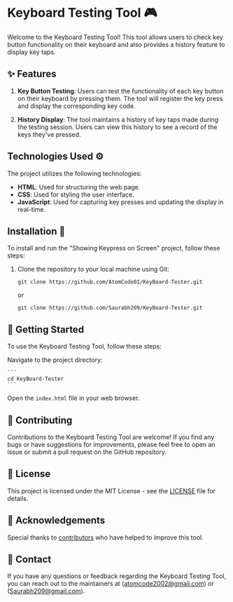 # Keyboard Testing Tool 🎮

Welcome to the Keyboard Testing Tool! This tool allows users to check key button functionality on their keyboard and also provides a history feature to display key taps.

## ✨ Features

1. **Key Button Testing**: Users can test the functionality of each key button on their keyboard by pressing them. The tool will register the key press and display the corresponding key code.

2. **History Display**: The tool maintains a history of key taps made during the testing session. Users can view this history to see a record of the keys they've pressed.

##  Technologies Used ⚙️

The project utilizes the following technologies:

- **HTML**: Used for structuring the web page.
- **CSS**: Used for styling the user interface.
- **JavaScript**: Used for capturing key presses and updating the display in real-time.

## Installation 🚀

To install and run the "Showing Keypress on Screen" project, follow these steps:

1. Clone the repository to your local machine using Git:

    ```
    git clone https://github.com/AtomCode01/KeyBoard-Tester.git
    ```
    or 
    ```
    git clone https://github.com/Saurabh209/KeyBoard-Tester.git
    ```
    
## 🚀 Getting Started

To use the Keyboard Testing Tool, follow these steps:

 Navigate to the project directory:

    ```
    cd KeyBoard-Tester
    ```

  Open the `index.html` file in your web browser.

## 🎩 Contributing

Contributions to the Keyboard Testing Tool are welcome! If you find any bugs or have suggestions for improvements, please feel free to open an issue or submit a pull request on the GitHub repository.

## 📜 License

This project is licensed under the MIT License - see the [LICENSE](LICENSE) file for details.

## 🌟 Acknowledgements

Special thanks to [contributors](CONTRIBUTORS.md) who have helped to improve this tool.

## 📧 Contact

If you have any questions or feedback regarding the Keyboard Testing Tool, you can reach out to the maintainers at (atomcode2002@gmail.com) or (Saurabh209@gmail.com).
